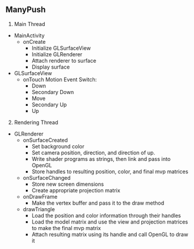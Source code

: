 ## ManyPush
1. Main Thread
  - MainActivity
    * onCreate
      - Initialize GLSurfaceView
      - Initialize GLRenderer
      - Attach renderer to surface
      - Display surface
  - GLSurfaceView
    * onTouch
      Motion Event Switch:
      - Down
      -	Secondary Down
      -	Move
      -	Secondary Up
      - Up
2. Rendering Thread
  - GLRenderer
    * onSurfaceCreated
      - Set background color
      - Set camera position, direction, and direction of up.
      - Write shader programs as strings, then link and pass into OpenGL
      - Store handles to resulting position, color, and final mvp matrices
    * onSurfaceChanged
      - Store new screen dimensions
      - Create appropriate projection matrix
    * onDrawFrame
      - Make the vertex buffer and pass it to the draw method
    * drawTriangle
      - Load the position and color information through their handles
      - Load the model matrix and use the view and projection matrices to make the final mvp matrix
      - Attach resulting matrix using its handle and call OpenGL to draw it
